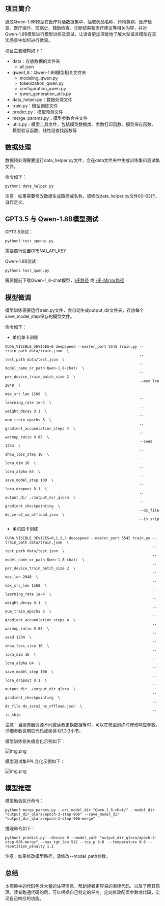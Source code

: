 ## 项目简介

通过Qwen-1.8B模型在医疗对话数据集中，抽取药品名称、药物类别、医疗检查、医疗操作、现病史、辅助检查、诊断结果和医疗建议等相关内容，并对Qwen-1.8B模型进行模型训练及测试，让读者更加深度地了解大型语言模型在真实场景中如何进行微调。

项目主要结构如下：
- data：存放数据的文件夹
  - all.json
- qwen1_8：Qwen-1.8B模型相关文件夹
  - modeling_qwen.py
  - tokenization_qwen.py
  - configuration_qwen.py
  - qwen_generation_utils.py
- data_helper.py：数据处理文件
- train.py：模型训练文件
- predict.py：模型预测文件
- merge_params.py：模型参数合并文件
- utils.py：模型工具文件，包括模型数据类、参数打印函数、模型保存函数、模型验证函数、线性层查找函数等

## 数据处理

数据预处理需要运行data_helper.py文件，会在data文件夹中生成训练集和测试集文件。

命令如下：

```shell
python3 data_helper.py
```

注意：如果需要修改数据生成路径或名称，请修改data_helper.py文件60-63行，自行定义。


## GPT3.5 与 Qwen-1.8B模型测试
GPT3.5测试：
```shell
python3 test_openai.py
```
需要自行设置OPENAI_API_KEY

Qwen-1.8B测试：
```shell
python3 test_qwen.py
```
需要提前下载Qwen-1_8-chat模型，[HF路径](https://huggingface.co/Qwen/Qwen-1_8B-Chat) 或 [HF-Mirror路径](https://hf-mirror.com/Qwen/Qwen-1_8B-Chat)

## 模型微调

模型训练需要运行train.py文件，会自动生成output_dir文件夹，存放每个save_model_step保存的模型文件。

命令如下：
- 单机单卡训练
```shell
CUDA_VISIBLE_DEVICES=0 deepspeed --master_port 5545 train.py --train_path data/train.json  \
                                                             --test_path data/test.json  \
                                                             --model_name_or_path Qwen-1_8-chat/  \
                                                             --per_device_train_batch_size 2  \
                                                             --max_len 2048  \
                                                             --max_src_len 1560  \
                                                             --learning_rate 1e-4  \
                                                             --weight_decay 0.1  \
                                                             --num_train_epochs 3  \
                                                             --gradient_accumulation_steps 4  \
                                                             --warmup_ratio 0.03  \
                                                             --seed 1234  \
                                                             --show_loss_step 10  \
                                                             --lora_dim 16  \
                                                             --lora_alpha 64  \
                                                             --save_model_step 100  \
                                                             --lora_dropout 0.1  \
                                                             --output_dir ./output_dir_qlora  \
                                                             --gradient_checkpointing  \
                                                             --ds_file ds_zero2_no_offload.json  \
                                                             --is_skip
```
- 单机四卡训练
```shell
CUDA_VISIBLE_DEVICES=0,1,2,3 deepspeed --master_port 5545 train.py --train_path data/train.json  \
                                                                   --test_path data/test.json  \
                                                                   --model_name_or_path Qwen-1_8-chat/  \
                                                                   --per_device_train_batch_size 2  \
                                                                   --max_len 2048  \
                                                                   --max_src_len 1560  \
                                                                   --learning_rate 1e-4  \
                                                                   --weight_decay 0.1  \
                                                                   --num_train_epochs 3  \
                                                                   --gradient_accumulation_steps 4  \
                                                                   --warmup_ratio 0.03  \
                                                                   --seed 1234  \
                                                                   --show_loss_step 10  \
                                                                   --lora_dim 16  \
                                                                   --lora_alpha 64  \
                                                                   --save_model_step 100  \
                                                                   --lora_dropout 0.1  \
                                                                   --output_dir ./output_dir_qlora  \
                                                                   --gradient_checkpointing  \
                                                                   --ds_file ds_zero2_no_offload.json  \
                                                                   --is_skip
```
注意：当服务器资源不同或读者更换数据等时，可以在模型训练时修改响应参数，详细参数说明见代码或阅读书7.3.3小节。

模型训练损失值变化示例如下：

![img.png](images/7_1.png)

模型测试集PPL变化示例如下：

![img.png](images/7_2.png)

## 模型推理

模型融合执行命令：
```shell
python3 merge_params.py --ori_model_dir "Qwen-1_8-chat/" --model_dir "output_dir_qlora/epoch-3-step-906" --save_model_dir "output_dir_qlora/epoch-3-step-906-merge"
```

推理命令如下：

```shell
python3 predict.py --device 0 --model_path "output_dir_qlora/epoch-3-step-906-merge" --max_tgt_len 512 --top_p 0.8  --temperature 0.8 --repetition_penalty 1.1
```

注意：如果修改模型路径，请修改--model_path参数。

## 总结

本项目中的代码包含大量的注释信息，帮助读者更容易的阅读代码、以及了解其原理。读者跑通代码的后，可以根据自己特定的任务，定向修改配置参数或代码，实现自己响应的功能。